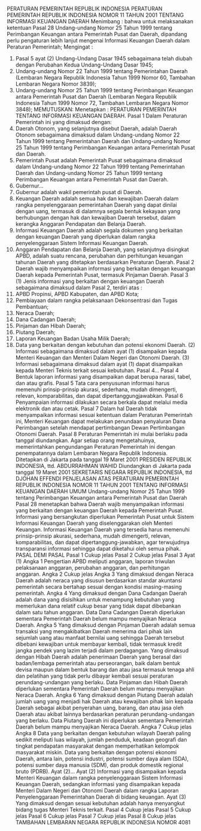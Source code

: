  PERATURAN PEMERINTAH REPUBLIK INDONESIA PERATURAN PEMERINTAH REPUBLIK INDONESIA NOMOR 11 TAHUN 2001 TENTANG INFORMASI KEUANGAN DAERAH
Menimbang :
 bahwa untuk melaksanakan ketentuan Pasal 28 Undang-undang Nomor 25 Tahun 1999 tentang Perimbangan Keuangan antara Pemerintah Pusat dan Daerah, dipandang perlu pengaturan lebih lanjut mengenai Informasi Keuangan Daerah dalam Peraturan Pemerintah;
Mengingat :

1. Pasal 5 ayat (2) Undang-Undang Dasar 1945 sebagaimana telah diubah dengan Perubahan Kedua Undang-Undang Dasar 1945;
2. Undang-undang Nomor 22 Tahun 1999 tentang Pemerintahan Daerah (Lembaran Negara Republik Indonesia Tahun 1999 Nomor 60, Tambahan Lembaran Negara Nomor 3839);
3. Undang-undang Nomor 25 Tahun 1999 tentang Perimbangan Keuangan antara Pemerintah Pusat dan Daerah (Lembaran Negara Republik Indonesia Tahun 1999 Nomor 72, Tambahan Lembaran Negara Nomor 3848);
MEMUTUSKAN:
 Menetapkan : PERATURAN PEMERINTAH TENTANG INFORMASI KEUANGAN DAERAH.
Pasal 1
Dalam Peraturan Pemerintah ini yang dimaksud dengan:
1. Daerah Otonom, yang selanjutnya disebut Daerah, adalah Daerah Otonom sebagaimana dimaksud dalam Undang-undang Nomor 22 Tahun 1999 tentang Pemerintahan Daerah dan Undang-undang Nomor 25 Tahun 1999 tentang Perimbangan Keuangan antara Pemerintah Pusat dan Daerah.
2. Pemerintah Pusat adalah Pemerintah Pusat sebagaimana dimaksud dalam Undang-undang Nomor 22 Tahun 1999 tentang Pemerintahan Daerah dan Undang-undang Nomor 25 Tahun 1999 tentang Perimbangan Keuangan antara Pemerintah Pusat dan Daerah.
3. Gubernur...
3. Gubernur adalah wakil pemerintah pusat di Daerah.
4. Keuangan Daerah adalah semua hak dan kewajiban Daerah dalam rangka penyelenggaraan pemerintahan Daerah yang dapat dinilai dengan uang, termasuk di dalamnya segala bentuk kekayaan yang berhubungan dengan hak dan kewajiban Daerah tersebut, dalam kerangka Anggaran Pendapatan dan Belanja Daerah.
5. Informasi Keuangan Daerah adalah segala dokumen yang berkaitan dengan keuangan Daerah yang diperlukan dalam rangka penyelenggaraan Sistem Informasi Keuangan Daerah.
6. Anggaran Pendapatan dan Belanja Daerah, yang selanjutnya disingkat APBD, adalah suatu rencana, perubahan dan perhitungan keuangan tahunan Daerah yang ditetapkan berdasarkan Peraturan Daerah.
Pasal 2
Daerah wajib menyampaikan informasi yang berkaitan dengan keuangan Daerah kepada Pemerintah Pusat, termasuk Pinjaman Daerah.
Pasal 3
(1) Jenis informasi yang berkaitan dengan keuangan Daerah sebagaimana dimaksud dalam Pasal 2, terdiri atas :
1. APBD Propinsi, APBD Kabupaten, dan APBD Kota;
2. Pembiayaan dalam rangka pelaksanaan Dekonsentrasi dan Tugas Pembantuan;
3. Neraca Daerah;
4. Dana Cadangan Daerah;
5. Pinjaman dan Hibah Daerah;
6. Piutang Daerah;
7. Laporan Keuangan Badan Usaha Milik Daerah;
8. Data yang berkaitan dengan kebutuhan dan potensi ekonomi Daerah.
(2) Informasi sebagaimana dimaksud dalam ayat (1) disampaikan kepada Menteri Keuangan dan Menteri Dalam Negeri dan Otonomi Daerah.
(3) Informasi sebagaimana dimaksud dalam ayat (1) dapat disampaikan kepada Menteri Teknis terkait sesuai kebutuhan. Pasal 4...
Pasal 4
Bentuk laporan informasi yang disampaikan dapat berupa narasi, tabel, dan atau grafis.
Pasal 5
Tata cara penyusunan informasi harus memenuhi prinsip-prinsip akurasi, sederhana, mudah dimengerti, relevan, komparabilitas, dan dapat dipertanggungjawabkan.
Pasal 6
Penyampaian informasi dilakukan secara berkala dapat melalui media elektronik dan atau cetak.
Pasal 7
Dalam hal Daerah tidak menyampaikan informasi sesuai ketentuan dalam Peraturan Pemerintah ini, Menteri Keuangan dapat melakukan penundaan penyaluran Dana Perimbangan setelah mendapat pertimbangan Dewan Pertimbangan Otonomi Daerah.
Pasal 8
Peraturan Pemerintah ini mulai berlaku pada tanggal diundangkan.
Agar setiap orang mengetahuinya, memerintahkan pengundangan Peraturan Pemerintah ini dengan penempatannya dalam Lembaran Negara Republik Indonesia. Ditetapkan di Jakarta pada tanggal 19 Maret 2001 PRESIDEN REPUBLIK INDONESIA, ttd. ABDURRAHMAN WAHID Diundangkan di Jakarta pada tanggal 19 Maret 2001 SEKRETARIS NEGARA REPUBLIK INDONESIA, ttd DJOHAN EFFENDI PENJELASAN ATAS PERATURAN PEMERINTAH REPUBLIK INDONESIA NOMOR 11 TAHUN 2001 TENTANG INFORMASI KEUANGAN DAERAH UMUM Undang-undang Nomor 25 Tahun 1999 tentang Perimbangan Keuangan antara Pemerintah Pusat dan Daerah Pasal 28 menetapkan bahwa Daerah wajib menyampaikan informasi yang berkaitan dengan keuangan Daerah kepada Pemerintah Pusat. Informasi yang bersangkutan diperlukan Pemerintah Pusat untuk Sistem Informasi Keuangan Daerah yang diselenggarakan oleh Menteri Keuangan. Informasi Keuangan Daerah yang tersedia harus memenuhi prinsip-prinsip akurasi, sederhana, mudah dimengerti, relevan, komparabilitas, dan dapat dipertanggung-jawabkan, agar terwujudnya transparansi informasi sehingga dapat diketahui oleh semua pihak. PASAL DEMI PASAL
Pasal 1
Cukup jelas
Pasal 2
Cukup jelas
Pasal 3
Ayat (1) Angka 1 Pengertian APBD meliputi anggaran, laporan triwulan pelaksanaan anggaran, perubahan anggaran, dan perhitungan anggaran. Angka 2 Cukup jelas Angka 3 Yang dimaksud dengan Neraca Daerah adalah neraca yang disusun berdasarkan standar akuntansi pemerintah secara bertahap sesuai dengan kondisi masing-masing pemerintah. Angka 4 Yang dimaksud dengan Dana Cadangan Daerah adalah dana yang disisihkan untuk menampung kebutuhan yang memerlukan dana relatif cukup besar yang tidak dapat dibebankan dalam satu tahun anggaran. Data Dana Cadangan Daerah diperlukan sementara Pemerintah Daerah belum mampu menyajikan Neraca Daerah. Angka 5 Yang dimaksud dengan Pinjaman Daerah adalah semua transaksi yang mengakibatkan Daerah menerima dari pihak lain sejumlah uang atau manfaat bernilai uang sehingga Daerah tersebut dibebani kewajiban untuk membayar kembali, tidak termasuk kredit jangka pendek yang lazim terjadi dalam perdagangan. Yang dimaksud dengan Hibah Daerah adalah penerimaan Daerah yang berasal dari badan/lembaga pemerintah atau perseorangan, baik dalam bentuk devisa maupun dalam bentuk barang dan atau jasa termasuk tenaga ahli dan pelatihan yang tidak perlu dibayar kembali sesuai peraturan perundang-undangan yang berlaku. Data Pinjaman dan Hibah Daerah diperlukan sementara Pemerintah Daerah belum mampu menyajikan Neraca Daerah. Angka 6 Yang dimaksud dengan Piutang Daerah adalah jumlah uang yang menjadi hak Daerah atau kewajiban pihak lain kepada Daerah sebagai akibat penyerahan uang, barang, dan atau jasa oleh Daerah atau akibat lainnya berdasarkan peraturan perundang-undangan yang berlaku. Data Piutang Daerah ini diperlukan sementara Pemerintah Daerah belum mampu menyajikan Neraca Daerah. Angka 7 Cukup jelas Angka 8 Data yang berkaitan dengan kebutuhan wilayah Daerah paling sedikit meliputi luas wilayah, jumlah penduduk, keadaan geografi dan tingkat pendapatan masyarakat dengan memperhatikan kelompok masyarakat miskin. Data yang berkaitan dengan potensi ekonomi Daerah, antara lain, potensi industri, potensi sumber daya alam (SDA), potensi sumber daya manusia (SDM), dan produk domestik regional bruto (PDRB). Ayat (2)... Ayat (2) Informasi yang disampaikan kepada Menteri Keuangan dalam rangka penyelenggaraan Sistem Informasi Keuangan Daerah, sedangkan informasi yang disampaikan kepada Menteri Dalam Negeri dan Otonomi Daerah dalam rangka Laporan Penyelenggaraan Pemerintahan Daerah di bidang keuangan. Ayat (3) Yang dimaksud dengan sesuai kebutuhan adalah hanya menyangkut bidang tugas Menteri Teknis terkait.
Pasal 4
Cukup jelas
Pasal 5
Cukup jelas
Pasal 6
Cukup jelas
Pasal 7
Cukup jelas
Pasal 8
Cukup jelas TAMBAHAN LEMBARAN NEGARA REPUBLIK INDONESIA NOMOR 4081